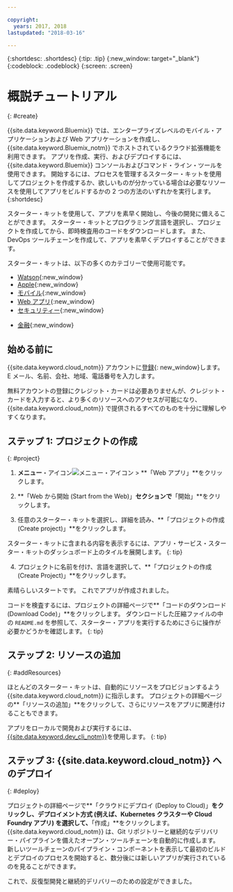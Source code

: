 ```yaml
---

copyright:
  years: 2017, 2018
lastupdated: "2018-03-16"

---
```


{:shortdesc: .shortdesc}
{:tip: .tip}
{:new_window: target="_blank"}
{:codeblock: .codeblock}
{:screen: .screen}

# 概説チュートリアル
{: #create}

{{site.data.keyword.Bluemix}} では、エンタープライズレベルのモバイル・アプリケーションおよび Web アプリケーションを作成し、{{site.data.keyword.Bluemix_notm}} でホストされているクラウド拡張機能を利用できます。 アプリを作成、実行、およびデプロイするには、{{site.data.keyword.Bluemix}} コンソールおよびコマンド・ライン・ツールを使用できます。 開始するには、プロセスを管理するスターター・キットを使用してプロジェクトを作成するか、欲しいものが分かっている場合は必要なリソースを使用してアプリをビルドするかの 2 つの方法のいずれかを実行します。
{:shortdesc}

スターター・キットを使用して、アプリを素早く開始し、今後の開発に備えることができます。 スターター・キットとプログラミング言語を選択し、プロジェクトを作成してから、即時検査用のコードをダウンロードします。 また、DevOps ツールチェーンを作成して、アプリを素早くデプロイすることができます。

スターター・キットは、以下の多くのカテゴリーで使用可能です。

* [Watson](https://console.bluemix.net/developer/watson){:new_window}
* [Apple](https://console.bluemix.net/developer/appledevelopment){:new_window}
* [モバイル](https://console.bluemix.net/developer/mobile){:new_window}
* [Web アプリ](https://console.bluemix.net/developer/appservice){:new_window}
* [セキュリティー](https://console.bluemix.net/developer/security){:new_window}
<!--* [Watson Data Platform developer console](https://console.bluemix.net/developer/dataplatform)-->
* [金融](https://console.bluemix.net/developer/finance){:new_window}

## 始める前に

{{site.data.keyword.cloud_notm}} アカウントに[登録](https://console.bluemix.net){: new_window}します。 E メール、名前、会社、地域、電話番号を入力します。

無料アカウントの登録にクレジット・カードは必要ありませんが、クレジット・カードを入力すると、より多くのリソースへのアクセスが可能になり、{{site.data.keyword.cloud_notm}} で提供されるすべてのものを十分に理解しやすくなります。

## ステップ 1: プロジェクトの作成
{: #project}

1. **メニュー**・アイコン![メニュー・アイコン](../icons/icon_hamburger.svg) > **「Web アプリ」**をクリックします。

2. **「Web から開始 (Start from the Web)」**セクションで**「開始」**をクリックします。

3. 任意のスターター・キットを選択し、詳細を読み、**「プロジェクトの作成 (Create project)」**をクリックします。

  スターター・キットに含まれる内容を表示するには、アプリ・サービス・スターター・キットのダッシュボード上のタイルを展開します。
  {: tip}

4. プロジェクトに名前を付け、言語を選択して、**「プロジェクトの作成 (Create Project)」**をクリックします。

素晴らしいスタートです。 これでアプリが作成されました。

コードを検査するには、プロジェクトの詳細ページで**「コードのダウンロード (Download Code)」**をクリックします。 ダウンロードした圧縮ファイルの中の `README.md` を参照して、スターター・アプリを実行するためにさらに操作が必要かどうかを確認します。
{: tip}

## ステップ 2: リソースの追加
{: #addResources}

ほとんどのスターター・キットは、自動的にリソースをプロビジョンするよう {{site.data.keyword.cloud_notm}} に指示します。 プロジェクトの詳細ページの**「リソースの追加」**をクリックして、さらにリソースをアプリに関連付けることもできます。

アプリをローカルで開発および実行するには、[{{site.data.keyword.dev_cli_notm}}](../cli/idt/index.html)を使用します。
{: tip}

## ステップ 3: {{site.data.keyword.cloud_notm}} へのデプロイ
{: #deploy}

プロジェクトの詳細ページで**「クラウドにデプロイ (Deploy to Cloud)」**をクリックし、デプロイメント方式 (例えば、Kubernetes クラスターや Cloud Foundry アプリ) を選択して、**「作成」**をクリックします。 {{site.data.keyword.cloud_notm}} は、Git リポジトリーと継続的なデリバリー・パイプラインを備えたオープン・ツールチェーンを自動的に作成します。 新しいツールチェーンのパイプライン・コンポーネントを表示して最初のビルドとデプロイのプロセスを開始すると、数分後には新しいアプリが実行されているのを見ることができます。

これで、反復型開発と継続的デリバリーのための設定ができました。
